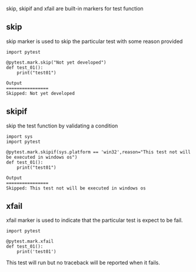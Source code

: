 skip, skipif and xfail are built-in markers for test function

##  skip

skip marker is used to skip the particular test with some reason provided

```
import pytest

@pytest.mark.skip("Not yet developed")
def test_01():
    print("test01")

Output
================
Skipped: Not yet developed
```

## skipif

skip the test function by validating a condition

```
import sys
import pytest

@pytest.mark.skipif(sys.platform == 'win32',reason="This test not will be executed in windows os")
def test_01():
    print("test01")
    
Output
================
Skipped: This test not will be executed in windows os
```

## xfail

xfail marker is used to indicate that the particular test is expect to be fail.

```
import pytest

@pytest.mark.xfail
def test_01():
    print('test01')
```
This test will run but no traceback will be reported when it fails.

